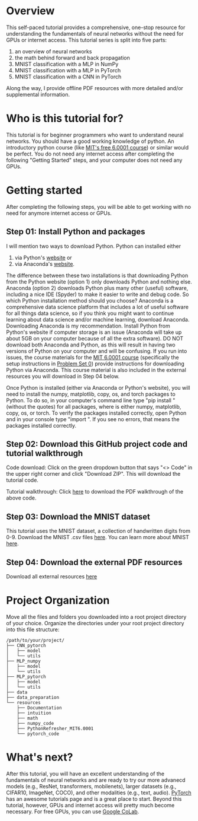 # Overview
This self-paced tutorial provides a comprehensive, one-stop resource for understanding the fundamentals of neural networks without the need for GPUs or internet access.  This tutorial series is split into five parts:
1. an overview of neural networks
2. the math behind forward and back propagation
3. MNIST classification with a MLP in NumPy
4. MNIST classification with a MLP in PyTorch
5. MNIST classification with a CNN in PyTorch


Along the way, I provide offline PDF resources with more detailed and/or supplemental information.
# Who is this tutorial for?
This tutorial is for beginner programmers who want to understand neural networks. You should have a good working knowledge of python. An introductory python course (like [MIT's free 6.0001 course](https://ocw.mit.edu/courses/6-0001-introduction-to-computer-science-and-programming-in-python-fall-2016/pages/syllabus/)) or similar would be perfect. You do not need any internet access after completing the following "Getting Started" steps, and your computer does not need any GPUs.

# Getting started
After completing the following steps, you will be able to get working with no need for anymore internet access or GPUs.

## Step 01: Install Python and packages
I will mention two ways to download Python. Python can installed either
1. via Python's [website](https://www.python.org/downloads/) or
2. via Anaconda's [website](https://www.anaconda.com/products/individual).


The difference between these two installations is that downloading Python from the Python website (option 1) only downloads Python and nothing else. Anaconda (option 2) downloads Python plus many other (useful) software, including a nice IDE (Spyder) to make it easier to write and debug code. So which Python installation method should you choose? Anaconda is a comprehensive data science platform that includes a lot of useful software for all things data science, so if you think you might want to continue learning about data science and/or machine learning, download Anaconda. Downloading Anaconda is my recommendation. Install Python from Python's website if computer storage is an issue (Anaconda will take up about 5GB on your computer because of all the extra software). DO NOT download both Anaconda and Python, as this will result in having two versions of Python on your computer and will be confusing. If you run into issues, the course materials for the [MIT 6.0001 course](https://ocw.mit.edu/courses/6-0001-introduction-to-computer-science-and-programming-in-python-fall-2016/pages/syllabus/) 
(specifically the setup instructions in [Problem Set 0](https://ocw.mit.edu/courses/6-0001-introduction-to-computer-science-and-programming-in-python-fall-2016/pages/assignments/)) provide instructions for downloading Python via Anaconda. This course material is also included in the external resources you will download in Step 04 below.


Once Python is installed (either via Anaconda or Python's website), you will need to install the numpy, matplotlib, copy, os, and torch packages to Python. To do so, in your computer's command line type "pip install <package>" (without the quotes) for all packages, where <package> is either numpy, matplotlib, copy, os, or torch. To verify the packages installed correctly, open Python and in your console type "import <package>". If you see no errors, that means the packages installed correctly.

## Step 02: Download this GitHub project code and tutorial walkthrough
Code download: Click on the green dropdown button that says "<> Code" in the upper right corner and click "Download ZIP". This will download the tutorial code.

Tutorial walkthrough: Click [here](TODO) to download the PDF walkthrough of the above code.

## Step 03: Download the MNIST dataset
This tutorial uses the MNIST dataset, a collection of handwritten digits from 0-9. Download the MNIST .csv files [here](https://drive.google.com/drive/folders/1prkKWdSNq_SK_q5Duj-hyh4Y0nvXrlcH?usp=drive_link). You can learn more about MNIST [here](http://yann.lecun.com/exdb/mnist/).

## Step 04: Download the external PDF resources
Download all external resources [here](https://drive.google.com/drive/folders/1OQEgalDeaHa5KrD6NLxP5t8pGGQu--OI?usp=sharing)

# Project Organization
Move all the files and folders you downloaded into a root project directory of your choice. Organize the directories under your root project directory into this file structure:
```
/path/to/your/project/
├── CNN_pytorch
│   ├── model
│   └── utils
├── MLP_numpy
│   ├── model
│   └── utils
├── MLP_pytorch
│   ├── model
│   └── utils
├── data
├── data_preparation
└── resources
    ├── Documentation
    ├── intuition
    ├── math
    ├── numpy_code
    ├── PythonRefresher_MIT6.0001
    └── pytorch_code
```
# What's next?
After this tutorial, you will have an excellent understanding of the fundamentals of neural networks and are ready to try our more advanecd models (e.g., ResNet, transformers, mobilenets), larger datasets (e.g., CIFAR10, ImageNet, COCO), and other modalities (e.g., text, audio). [PyTorch](https://pytorch.org/tutorials/) has an awesome tutorials page and is a great place to start. Beyond this tutorial, however, GPUs and internet access will pretty much become necessary. For free GPUs, you can use [Google CoLab](https://colab.research.google.com/). 
